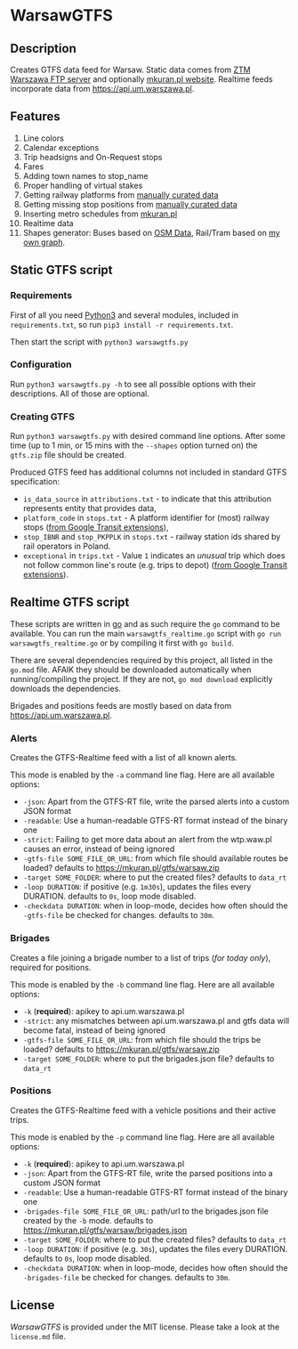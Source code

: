 # WarsawGTFS

## Description
Creates GTFS data feed for Warsaw.
Static data comes from [ZTM Warszawa FTP server](ftp://rozklady.ztm.waw.pl/) and optionally [mkuran.pl website](https://mkuran.pl/).
Realtime feeds incorporate data from <https://api.um.warszawa.pl>.

## Features

1. Line colors
2. Calendar exceptions
3. Trip headsigns and On-Request stops
4. Fares
5. Adding town names to stop_name
6. Proper handling of virtual stakes
7. Getting railway platforms from [manually curated data](data_curated/rail_platforms.json)
8. Getting missing stop positions from [manually curated data](data_curated/missing_stop_locations.json)
9. Inserting metro schedules from [mkuran.pl](https://mkuran.pl/gtfs/warsaw/)
10. Realtime data
11. Shapes generator: Buses based on [OSM Data](https://www.openstreetmap.org/), Rail/Tram based on [my own graph](https://mkuran.pl/gtfs/warsaw/tram-rail-shapes.osm).


## Static GTFS script

### Requirements

First of all you need [Python3](https://www.python.org) and several modules, included in `requirements.txt`, so run `pip3 install -r requirements.txt`.

Then start the script with `python3 warsawgtfs.py`

### Configuration

Run `python3 warsawgtfs.py -h` to see all possible options with their descriptions.
All of those are optional.

### Creating GTFS

Run `python3 warsawgtfs.py` with desired command line options.
After some time (up to 1 min, or 15 mins with the `--shapes` option turned on) the `gtfs.zip` file should be created.


Produced GTFS feed has additional columns not included in standard GTFS specification:
- `is_data_source` in `attributions.txt` - to indicate that this attribution represents entity that provides data,
- `platform_code` in `stops.txt` - A platform identifier for (most) railway stops ([from Google Transit extensions](https://developers.google.com/transit/gtfs/reference/gtfs-extensions#station-platforms)),
- `stop_IBNR` and `stop_PKPPLK` in `stops.txt` - railway station ids shared by rail operators in Poland.
- `exceptional` in `trips.txt` - Value `1` indicates an *unusual* trip which does not follow common line's route (e.g. trips to depot) ([from Google Transit extensions](https://developers.google.com/transit/gtfs/reference/gtfs-extensions#trip-diversions)).


## Realtime GTFS script

These scripts are written in [go](https://golang.org/) and as such require the `go` command to be available.
You can run the main `warsawgtfs_realtime.go` script with `go run warsawgtfs_realtime.go` or by compiling it first with `go build`.

There are several dependencies required by this project, all listed in the `go.mod` file.
AFAIK they should be downloaded automatically when running/compiling the project.
If they are not, `go mod download` explicitly downloads the dependencies.

Brigades and positions feeds are mostly based on data from <https://api.um.warszawa.pl>.


### Alerts

Creates the GTFS-Realtime feed with a list of all known alerts.

This mode is enabled by the `-a` command line flag. Here are all available options:

- `-json`: Apart from the GTFS-RT file, write the parsed alerts into a custom JSON format
- `-readable`: Use a human-readable GTFS-RT format instead of the binary one
- `-strict`: Failing to get more data about an alert from the wtp.waw.pl causes an error, instead of being ignored
- `-gtfs-file SOME_FILE_OR_URL`: from which file should available routes be loaded? defaults to <https://mkuran.pl/gtfs/warsaw.zip>
- `-target SOME_FOLDER`: where to put the created files? defaults to `data_rt`
- `-loop DURATION`: if positive (e.g. `1m30s`), updates the files every DURATION. defaults to `0s`, loop mode disabled.
- `-checkdata DURATION`: when in loop-mode, decides how often should the `-gtfs-file` be checked for changes. defaults to `30m`.


### Brigades

Creates a file joining a brigade number to a list of trips (_for today only_), required for positions.

This mode is enabled by the `-b` command line flag. Here are all available options:

- `-k` (**required**): apikey to api.um.warszawa.pl
- `-strict`: any mismatches between api.um.warszawa.pl and gtfs data will become fatal, instead of being ignored
- `-gtfs-file SOME_FILE_OR_URL`: from which file should the trips be loaded? defaults to <https://mkuran.pl/gtfs/warsaw.zip>
- `-target SOME_FOLDER`: where to put the brigades.json file? defaults to `data_rt`


### Positions

Creates the GTFS-Realtime feed with a vehicle positions and their active trips.

This mode is enabled by the `-p` command line flag. Here are all available options:

- `-k` (**required**): apikey to api.um.warszawa.pl
- `-json`: Apart from the GTFS-RT file, write the parsed positions into a custom JSON format
- `-readable`: Use a human-readable GTFS-RT format instead of the binary one
- `-brigades-file SOME_FILE_OR_URL`: path/url to the brigades.json file created by the `-b` mode. defaults to <https://mkuran.pl/gtfs/warsaw/brigades.json>
- `-target SOME_FOLDER`: where to put the created files? defaults to `data_rt`
- `-loop DURATION`: if positive (e.g. `30s`), updates the files every DURATION. defaults to `0s`, loop mode disabled.
- `-checkdata DURATION`: when in loop-mode, decides how often should the `-brigades-file` be checked for changes. defaults to `30m`.


## License

*WarsawGTFS* is provided under the MIT license. Please take a look at the `license.md` file.
